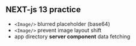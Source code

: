 ## NEXT-js 13 practice

- `<Image/>` blurred placeholder (base64)
- `<Image/>` prevent image layout shift
- app directory **server component** data fetching
